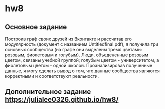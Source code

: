 # hw8
## Основное задание
Построив граф  своих друзей из Вконтакте и рассчитав его модулярность (документ с названием Untitledfinal.pdf), я получила три основных сообщества (на графе они выделены тремя цветами: розовым, фиолетовым и голубым). Люди, объедененные розовым цветом, связаны учебной группой; голубым цветом - университетом, а фиолетовым цветом - одной школой. Проанализировав полученные данные, я могу сделать вывод о том, что данные сообщества являются корректными и соответствуют реальности. 
## Дополнительное задание <https://julialee0326.github.io/hw8/>
